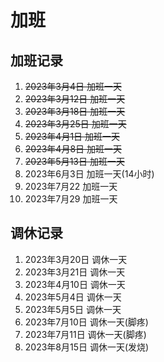 # 加班

## 加班记录

1. ~~2023年3月4日 加班一天~~
2. ~~2023年3月12日 加班一天~~
3. ~~2023年3月18日 加班一天~~
4. ~~2023年3月25日 加班一天~~
5. ~~2023年4月1日 加班一天~~
6. ~~2023年4月8日 加班一天~~
7. ~~2023年5月13日 加班一天~~
8. 2023年6月3日 加班一天(14小时)
9. 2023年7月22 加班一天
10. 2023年7月29 加班一天

## 调休记录

1. 2023年3月20日 调休一天
2. 2023年3月21日 调休一天
3. 2023年4月10日 调休一天
4. 2023年5月4日 调休一天
5. 2023年5月5日 调休一天
6. 2023年7月10日 调休一天(脚疼)
7. 2023年7月11日 调休一天(脚疼)
8. 2023年8月15日 调休一天(发烧)
